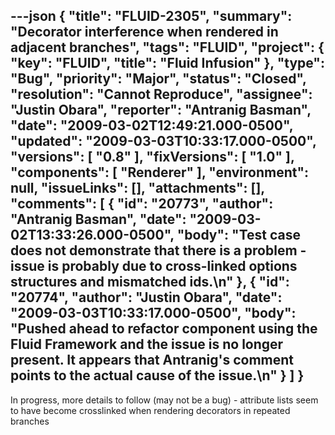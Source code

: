---json
{
  "title": "FLUID-2305",
  "summary": "Decorator interference when rendered in adjacent branches",
  "tags": "FLUID",
  "project": {
    "key": "FLUID",
    "title": "Fluid Infusion"
  },
  "type": "Bug",
  "priority": "Major",
  "status": "Closed",
  "resolution": "Cannot Reproduce",
  "assignee": "Justin Obara",
  "reporter": "Antranig Basman",
  "date": "2009-03-02T12:49:21.000-0500",
  "updated": "2009-03-03T10:33:17.000-0500",
  "versions": [
    "0.8"
  ],
  "fixVersions": [
    "1.0"
  ],
  "components": [
    "Renderer"
  ],
  "environment": null,
  "issueLinks": [],
  "attachments": [],
  "comments": [
    {
      "id": "20773",
      "author": "Antranig Basman",
      "date": "2009-03-02T13:33:26.000-0500",
      "body": "Test case does not demonstrate that there is a problem - issue is probably due to cross-linked options structures and mismatched ids.\n"
    },
    {
      "id": "20774",
      "author": "Justin Obara",
      "date": "2009-03-03T10:33:17.000-0500",
      "body": "Pushed ahead to refactor component using the Fluid Framework and the issue is no longer present. It appears that Antranig's comment points to the actual cause of the issue.\n"
    }
  ]
}
---
In progress, more details to follow (may not be a bug) - attribute lists seem to have become crosslinked when rendering decorators in repeated branches

        